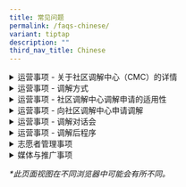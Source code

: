 ```yaml
---
title: 常见问题
permalink: /faqs-chinese/
variant: tiptap
description: ""
third_nav_title: Chinese
---
```

<div data-type="detailGroup" class="isomer-accordion isomer-accordion-white">
<details class="isomer-details">
<summary>运营事项 - 关于社区调解中心（CMC）的详情</summary>
<div data-type="detailsContent" class="isomer-details-content">
<blockquote>
<p>社区调解中心（CMC）是做什么的？</p>
</blockquote>
<p>社区调解中心（CMC）隶属于新加坡律政部，为在新加坡面对人际关系或邻里纠纷的居民提供调解服务。</p>
<p>此项服务是免费的。</p>
<p></p>
<blockquote>
<p>调解有什么好处？</p>
</blockquote>
<p>在社区调解中心进行调解有以下好处：</p>
<p>· <strong>费用</strong>：服务免费。
<br>· <strong>隐私</strong>：调解过程中讨论的内容以及各方的身份都会保密。
<br>· <strong>时间</strong>：每次调解通常约为两小时，时间安排为星期一至星期五，以及星期六上午。
<br>· <strong>地点</strong>：我们在律政部服务中心及全岛18个卫星调解地点提供面对面调解服务。对于较简单的纠纷，也可选择线上调解。</p>
<p></p>
<p>在向社区调解中心申请调解时，无需提供任何证据。</p>
</div>
</details>
<details class="isomer-details">
<summary>运营事项 - 调解方式</summary>
<div data-type="detailsContent" class="isomer-details-content">
<blockquote>
<p>社区调解中心（CMC）的调解在哪里进行？</p>
</blockquote>
<p>社区调解中心的调解地点为：
<br>新加坡麦士威路45号，市区重建局大厦东翼，#07-11，邮区069118。</p>
<p>法院转介或指示的调解安排如下：</p>
<p>· 星期一至星期五：上午9点至下午1点</p>
<p>自愿调解安排如下：</p>
<p>· 星期一至星期五：下午2点至6点
<br>· 星期六：上午9点至下午1点
<br>· 星期日及公共假期休息</p>
<p>我们也在全岛18个卫星调解地点提供自愿调解服务，包括：</p>
<p>· ACE The Place 民众俱乐部
<br>· 勿洛民众联络所
<br>· 茨苑民众俱乐部
<br>· 金文泰民众俱乐部
<br>· 芽笼士乃民众俱乐部（位于Wisma Geylang Serai）
<br>· 麦波申民众俱乐部
<br>· 义顺东民众俱乐部
<br>· 巴耶利峇－高文民众俱乐部
<br>· 大巴窑西民众俱乐部
<br>· 直落布兰雅民众俱乐部
<br>· ServiceSG One Punggol 中心
<br>· ServiceSG Our Tampines Hub 中心
<br>· ServiceSG @ 吉丰民众俱乐部
<br>· ServiceSG @ The Frontier 民众俱乐部
<br>· ServiceSG 红山中心
<br>· ServiceSG 兀兰中心
<br>· 淡滨尼东邻里警岗
<br>· 淡滨尼北邻里警岗</p>
<p></p>
<blockquote>
<p>可以通过 Zoom 进行调解吗？</p>
</blockquote>
<p>对于较简单的个案，我们可提供线上（Zoom）调解服务。</p>
</div>
</details>
<details class="isomer-details">
<summary>运营事项 - 社区调解中心调解申请的适用性</summary>
<div data-type="detailsContent" class="isomer-details-content">
<blockquote>
<p>哪些纠纷适合在社区调解中心（CMC）进行调解？</p>
</blockquote>
<ul>
<li>
<p>在社区调解中心（CMC）进行调解是解决邻里、家庭成员、朋友、同事、房东、租户或其他人际关系纠纷的有效方式。</p>
</li>
</ul>
<p>但调解不适用于合约或商业纠纷。</p>
<p>如需了解更全面的适合在CMC调解的纠纷类型，<a href="/disputes-suitable-for-mediation-chinese/" rel="noopener nofollow" target="_blank">请点击这里</a>。</p>
<p></p>
<ul>
<li>
<p>如果我与主租户或房东有纠纷，CMC可以调解吗？
<br>我们提供非合约性质的房东与租户之间，以及合租者之间的纠纷调解服务。</p>
</li>
</ul>
<p>在提交调解申请之前，请先与我们确认您的纠纷是否符合调解资格以及相关程序。</p>
<p></p>
<blockquote>
<p>为什么社区调解中心在不进行任何调查的情况下就接受调解申请呢？</p>
</blockquote>
<p>社区调解中心不进行调查。我们的主要重点是促进纠纷双方之间的讨论。通过调解，我们旨在帮助双方进行有效沟通，探索解决方案并达成互利的协议。</p>
<p></p>
<blockquote>
<p>CMC是否受理私人公寓或有地住宅的邻里纠纷案件？</p>
</blockquote>
<p>我们受理公共和私人住宅区（包括有地私宅、公寓和私人公寓）中的邻里纠纷案件。</p>
<p></p>
<blockquote>
<p>如果我与主租户或房东有纠纷，CMC可以调解吗？</p>
</blockquote>
<p>我们提供非合约性质的房东与租户之间，以及合租者之间的纠纷调解服务。</p>
<p>在提交调解申请之前，请先与我们确认您的纠纷是否符合调解资格以及相关程序。</p>
<p></p>
<blockquote>
<p>我向社区调解中心提起案件时需要证据吗？</p>
</blockquote>
<p>在社区调解中心申请调解之前，您无需出示任何证据。</p>
<p></p>
<blockquote>
<p>可以有多少人参加调解对话会？</p>
</blockquote>
<p>除了家庭纠纷外，我们允许每方最多两名直接与纠纷相关的人员参加调解对话会。对于附属调解对话会，每方仅允许一人参加对话会。</p>
<p></p>
<blockquote>
<p>我可以让我的家庭成员/代理人代表我参加调解对话会吗？</p>
</blockquote>
<p>如果您的家庭成员或代理人已获得处理您事务的授权委托书，您可以授权他们代表您参加对话会。如因其他原因，请与我们联系。对于法院指定的调解，只有法院命令中指定的当事人才能参加调解对话会。</p>
<p></p>
<blockquote>
<p>我可以带律师和我一起参加调解吗？</p>
</blockquote>
<p>社区调解中心不允许律师与当事人一起参加调解对话会。如果您需要法律建议，建议您在调解对话会前另行寻求。</p>
</div>
</details>
<details class="isomer-details">
<summary>运营事项 - 向社区调解中心申请调解</summary>
<div data-type="detailsContent" class="isomer-details-content">
<blockquote>
<p>提交调解申请后会发生什么？</p>
</blockquote>
<p>当社区调解中心（CMC）收到您的自愿调解申请后，流程如下：</p>
<p></p>
<ol data-tight="true" class="tight">
<li>
<p><strong>确认申请</strong>：您将收到一封确认申请的通知。</p>
<p></p>
</li>
<li>
<p><strong>案件评估</strong>：我们会评估您的个案，以确定是否适合在社区调解中心进行调解。</p>
<p></p>
</li>
<li>
<p><strong>邀请对方当事人（答复方）</strong>：若案件适合由社区调解中心处理，我们将邀请答复方参加调解，并向您汇报对方的回应结果。</p>
<p></p>
</li>
<li>
<p><strong>安排调解时间</strong>：当双方同意出席调解后，我们将安排调解会议，并通知您日期、时间和地点。</p>
<p></p>
</li>
<li>
<p><strong>调解会议</strong>：在指定的日期，您与答复方将会见我们的调解员。调解员将协助双方进行沟通，以增进理解，并尽可能达成友好解决方案。</p>
<p></p>
</li>
<li>
<p><strong>调解结果</strong>：若双方达成协议，我们的调解员将记录协议条款。您将在签署前有机会审核该文件，随后将获得一份签署后的副本。
<br>若未能达成协议，我们将以尊重的方式结束调解会议。您可以选择探索其他处理纠纷的途径，例如寻求法律意见或向法院提出申请。</p>
<p></p>
</li>
<li>
<p><strong>后续安排</strong>：如有需要，社区调解中心可提供后续调解会议。</p>
</li>
</ol>
<p></p>
<blockquote>
<p>如果答复方忽略或拒绝社区调解中心（CMC）的邀请，我还有哪些选择？我可以将案件提交至社区纠纷调解法庭（CDRT）吗？</p>
</blockquote>
<p>对于自愿调解，只有在双方都愿意参与的情况下，我们才能安排调解会议。</p>
<p></p>
<p><strong><u>非邻里纠纷</u></strong>
</p>
<p>如果答复方拒绝或未回应调解邀请，您可以选择其他方式来解决纠纷，例如寻求法律建议或向法院提出申请。</p>
<p></p>
<p><strong><u>淡滨尼的邻里纠纷（试点阶段)</u></strong>
</p>
<p>如果答复方拒绝或未回应调解邀请，您可以在工作日早上9点至晚上9点之间，拨打社区关系单位（CRU）的热线电话3300 3300寻求协助。</p>
<p></p>
<p><strong><u>其他地区的邻里纠纷（试点阶段)</u></strong>
</p>
<p>如果答复方拒绝或未回应，我们将向您发出结果通知信。您可以选择向社区纠纷调解法庭（CDRT）提出索赔。</p>
</div>
</details>
<details class="isomer-details">
<summary>运营事项 - 调解对话会</summary>
<div data-type="detailsContent" class="isomer-details-content">
<blockquote>
<p>调解过程中会发生什么？</p>
</blockquote>
<p>以下是社区调解中心（CMC）的调解流程：</p>
<p></p>
<ol data-tight="true" class="tight">
<li>
<p><strong>报到登记</strong>：请至少在调解开始前20分钟抵达。我们的工作人员会接待您，核实双方当事人的身份，并确保一切准备就绪，随后才开始调解会议。</p>
</li>
<li>
<p><strong>开场陈述</strong>：调解员会邀请您进入调解室，您和对方当事人将分别就座。调解员会先作开场陈述，说明调解流程及相关基本规则。</p>
</li>
<li>
<p><strong>联合会谈</strong>：由申请人首先陈述其提出调解的议题，接着由答复方回应。调解员将协助总结双方提出的关键问题。</p>
</li>
<li>
<p><strong>单独会谈</strong>：如有敏感事项需要私下讨论，调解员可分别与双方进行单独会谈。单独会谈中透露的内容将保密，除非当事人同意透露。</p>
<p></p>
<p>调解员可能会在联合会谈与单独会谈之间交替进行，以便与双方探讨各种可行的解决方案。</p>
</li>
<li>
<p><strong>总结</strong>：</p>
</li>
</ol>
<p></p>
<p><u>达成协议时的结案处理</u>
</p>
<p>当双方达成协议后，调解员将记录协议条款。您将在签署前有机会审阅协议，并会获得一份签署后的副本。</p>
<p></p>
<p><u>未达成协议时的结案处理</u>
</p>
<p>若未能达成协议，我们将以尊重的方式结束调解会议。您可以选择探索其他解决纠纷的途径，例如寻求法律建议或向法院提出申请。</p>
<p></p>
<blockquote>
<p>我可以对调解对话会进行录音吗？</p>
</blockquote>
<p>根据《社区调解中心法案》（第49A章）的概述，社区调解中心的调解属于保密程序。为了维护保密性并为双方提供安全的分享空间，调解对话会期间不允许进行拍照、录像或录音。如果我们发现有录音行为，相关责任方必须在调解员或社区调解中心工作人员在场的情况下删除相关内容。</p>
<p></p>
<blockquote>
<p>社区调解中心的和解协议具有法律约束力吗？</p>
</blockquote>
<p>一旦签署和解协议，该协议对签署方具有约束力，这意味着，您可以将该文件用作证据，支持法律诉讼程序。</p>
<p></p>
</div>
</details>
<details class="isomer-details">
<summary>运营事项 - 调解后程序</summary>
<div data-type="detailsContent" class="isomer-details-content">
<blockquote>
<p>如果对方违反了协议，会发生什么情况？</p>
</blockquote>
<p>在最后一次调解对话会结束一个月后，您可以通过我们的在线申请<a href="https://eservices.mlaw.gov.sg/cmc/mediatorsportal/direct-intake/" rel="noopener noreferrer nofollow" target="_blank"><u>表</u></a>申请自愿补救措施。您也可以在办公时间内拨打律政部咨询热线1800
2255 529*进行申请。</p>
<h4><u>非邻里纠纷</u></h4>
<p>如果自愿补救措施未能落实，您可以选择探索其他解决纠纷的途径，可能包括寻求法律建议或向法院提起申请。</p>
<p></p>
<h4><u>淡滨尼的邻里纠纷（试点阶段)</u></h4>
<p>如果由于被申请人拒绝或未作出回应而导致自愿补救措施未能落实，您可以在办公时间内拨打律政部咨询热线1800 2255 529*申请指令性补救措施。这意味着，双方都必须参加社区调解中心的调解对话会。</p>
<p></p>
<h4><u>其他所有城镇的邻里纠纷（试点阶段)</u></h4>
<p>如果由于被申请人拒绝或未作出回应而导致自愿补救措施未能落实，我们将向您发出结果通知书。您可以选择向邻里纠纷审裁庭提出索赔申请。</p>
<p></p>
<p><em>*请注意，使用手机拨打电话可能会产生通话费用。</em>
</p>
</div>
</details>
<details class="isomer-details">
<summary>志愿者管理事项</summary>
<div data-type="detailsContent" class="isomer-details-content">
<blockquote>
<p>谁是社区调解中心（CMC）的调解员？</p>
</blockquote>
<p>社区调解中心的调解员是由律政部长委任的志愿者。</p>
<p></p>
<p>他们在被委任前，经过严格的遴选、培训和评估。同时，他们也必须通过定期参与调解和培训，持续提升自身的能力，确保在角色上保持专业和相关性。</p>
<p></p>
<blockquote>
<p>社区调解中心正在招募新志愿者吗？</p>
</blockquote>
<p>社区调解中心每年都会招募新志愿者，申请截止日期为9月底。只有入围的候选人会被邀请参加遴选面试，面试通常在每年的10月至11月进行。</p>
<p></p>
<blockquote>
<p>如何符合担任CMC调解员的资格？</p>
</blockquote>
<p>成为社区调解员需经过五个阶段的程序：</p>
<p>· 申请
<br>· 遴选
<br>· 评估
<br>· 实习
<br>· 正式委任</p>
<p></p>
<p>您可以在此申请。</p>
<p></p>
<blockquote>
<p>如何成为CMC调解员？</p>
</blockquote>
<p>若您有兴趣申请成为社区调解中心的志愿调解员，您必须符合以下条件：</p>
<p></p>
<ul>
<li>
<p>是新加坡公民或永久居民</p>
</li>
<li>
<p>年满30岁或以上</p>
</li>
<li>
<p>能够流利地使用英文书写与沟通</p>
</li>
<li>
<p>掌握至少一种本地语言或方言</p>
</li>
<li>
<p>熟悉使用Zoom平台进行线上调解</p>
</li>
<li>
<p>目前或曾积极参与社区或志愿服务</p>
</li>
<li>
<p>在过去两年内获得新加坡国际调解机构（SIMI）至少一级认证</p>
</li>
<li>
<p>有意为建设一个有礼和谐的社会贡献力量</p>
<p></p>
</li>
</ul>
<p>您可以在此申请。</p>
</div>
</details>
<details class="isomer-details">
<summary>媒体与推广事项</summary>
<div data-type="detailsContent" class="isomer-details-content">
<blockquote>
<p>我想请求社区调解中心简要介绍情况。</p>
</blockquote>
<p>请在办公时间内拨打律政部咨询热线1800 2255* 529，或使用<a href="https://eservices.mlaw.gov.sg/enquiry/" rel="noopener noreferrer nofollow" target="_blank"><u>此处</u></a>的在线表格提交您的请求。</p>
<p><em>*请注意，使用手机拨打电话可能会产生通话费用。</em>
</p>
<p></p>
<blockquote>
<p>我在哪里可以获取关于社区调解中心的相关报告或统计数据？</p>
</blockquote>
<p>对于与社区调解中心相关的特定统计数据，您可以使用<a href="https://eservices.mlaw.gov.sg/enquiry/" rel="noopener noreferrer nofollow" target="_blank"><u>此处</u></a>的在线表格提交您的请求。</p>
<p></p>
<blockquote>
<p>我想进行一次媒体采访。</p>
</blockquote>
<p>请在办公时间内拨打律政部咨询热线1800 2255 529*，或使用<a href="https://eservices.mlaw.gov.sg/enquiry/" rel="noopener noreferrer nofollow" target="_blank"><u>此处</u></a>的在线表格提交您的请求，并说明您请求的性质和目的。</p>
<p><em>*请注意，使用手机拨打电话可能会产生通话费用。</em>
</p>
<p></p>
<blockquote>
<p>我想就某项活动与社区调解中心合作。我可以和谁联系？</p>
</blockquote>
<p>请在办公时间内拨打律政部咨询热线1800 2255 529*，或使用<a href="https://eservices.mlaw.gov.sg/enquiry/" rel="noopener noreferrer nofollow" target="_blank"><u>此处</u></a>的在线表格提交您的请求，并说明您请求的性质和目的。</p>
<p><em>*请注意，使用手机拨打电话可能会产生通话费用。</em>
</p>
<p></p>
<blockquote>
<p>我所在的机构想请求获取社区调解中心的宣传资料。</p>
</blockquote>
<p>请在办公时间内拨打律政部咨询热线1800 2255 529*，或使用<a href="https://eservices.mlaw.gov.sg/enquiry/" rel="noopener noreferrer nofollow" target="_blank"><u>此处</u></a>的在线表格提交您的请求。</p>
<p><em>*请注意，使用手机拨打电话可能会产生通话费用。</em>
</p>
</div>
</details>
</div>
<p><em>*此页面视图在不同浏览器中可能会有所不同。</em>
</p>
<p></p>
<p></p>